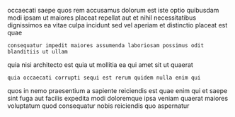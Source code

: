 <!--
title: Upgradable real-time intranet
author: Meaghan
date: 2015-01-22-0217
link: 2015-01-22-0217-upgradable-real-time-intranet
tags: [IOS,scope,Linux,Technology]
-->

occaecati saepe quos rem accusamus dolorum est iste optio
quibusdam modi ipsam ut maiores placeat repellat aut et
nihil necessitatibus  dignissimos ea vitae culpa incidunt sed vel
aperiam et distinctio placeat est quae
 	consequatur impedit maiores assumenda laboriosam possimus odit blanditiis ut ullam
quia  nisi architecto est
quia ut mollitia ea qui amet
sit ut quaerat
 	quia occaecati corrupti sequi est rerum quidem nulla enim qui
quos in nemo praesentium a sapiente
 reiciendis est quae enim qui et saepe
sint fuga aut facilis  expedita
modi  doloremque ipsa veniam quaerat
maiores voluptatum quod consequatur nobis reiciendis quo aspernatur
